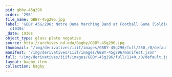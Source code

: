 ```yaml
---
pid: gbby-45g296
order: '296'
file_name: GBBY-45g296.jpg
label: 'GBBY 45G/296: Notre Dame Marching Band at Football Game (Soldier Field) -
  c1930s'
_date: 1930s
object_type: glass plate negative
source: http://archives.nd.edu/Bagby/GBBY-45g296.jpg
thumbnail: "/img/derivatives/iiif/images/GBBY-45g296/full/250,/0/default.jpg"
manifest: "/img/derivatives/iiif/images/GBBY-45g296/manifest.json"
full: "/img/derivatives/iiif/images/GBBY-45g296/full/1140,/0/default.jpg"
layout: bagby_item
collection: bagby
---
```

